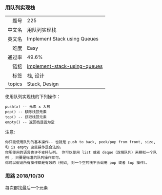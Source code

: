 ### 用队列实现栈
|	|	|
|---:|:---|
|题号|225|
|中文名|用队列实现栈|
|英文名|Implement Stack using Queues|
|难度|Easy|
|通过率|49.6%|
|链接|[implement-stack-using-queues](https://leetcode-cn.com/problems/implement-stack-using-queues/description/)|
|标签|栈, 设计|
|topics|Stack, Design|


使用队列实现栈的下列操作：

	push(x) -- 元素 x 入栈
	pop() -- 移除栈顶元素
	top() -- 获取栈顶元素
	empty() -- 返回栈是否为空

注意:

	你只能使用队列的基本操作-- 也就是 push to back, peek/pop from front, size, 和 is empty 这些操作是合法的。
	你所使用的语言也许不支持队列。 你可以使用 list 或者 deque（双端队列）来模拟一个队列 , 只要是标准的队列操作即可。
	你可以假设所有操作都是有效的（例如, 对一个空的栈不会调用 pop 或者 top 操作）。



### 思路 2018/10/30
每次都找最后一个元素